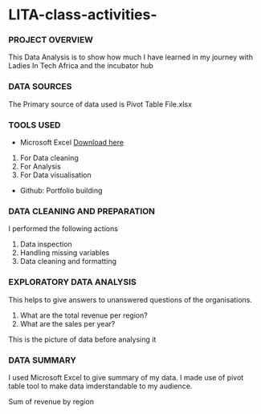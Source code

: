# LITA-class-activities-

### PROJECT OVERVIEW
This Data Analysis is to show how much I have learned in my journey with Ladies In Tech Africa and the incubator hub

### DATA SOURCES
The Primary source of data used is Pivot Table File.xlsx

### TOOLS USED
- Microsoft Excel [Download here](www.micosoft.com)
1. For Data cleaning
2. For Analysis
3. For Data visualisation
   
- Github: Portfolio building

### DATA CLEANING AND PREPARATION
I performed the following actions
1. Data inspection
2. Handling missing variables
3. Data cleaning and formatting

### EXPLORATORY DATA ANALYSIS
This helps to give answers to unanswered questions of the organisations.
1. What are the total revenue per region?
2. What are the sales per year?

  This is the picture of data before analysing it
  

### DATA SUMMARY
 I used Microsoft Excel to give summary of my data. I made use of pivot table tool to make data imderstandable to my audience.

 Sum of revenue by region
 
